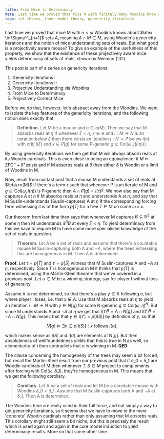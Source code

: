 ```yaml
---
title: From Mice to Determinacy
meta: Last time we proved that mice M with finitely many Woodins know about projective sets, using Woodin's genericity iterations and the notion of mice understanding sets of reals. But what good is a projectively aware mouse? To give an example of the usefulness of this property, we show that the existence of these projectively aware mice yields determinacy of sets of reals.
tags: set theory, inner model theory, genericity iterations
---
```


Last time we proved that mice M with $n<\omega$ Woodins knows about $latex
\bf\Sigma^1_{n+1}$ sets A, meaning $A\cap M\in M$, using Woodin's genericity
iterations and the notion of mice understanding sets of reals. But what good is a
projectively aware mouse? To give an example of the usefulness of this property, we
show that the existence of these projectively aware mice yields determinacy of sets of
reals, shown by Neeman ('02).

This post is part of a series on genericity iterations:

1. <router-link to="/posts/2016-10-05-genericity-iterations-i">Genericity Iterations I</router-link>
2. <router-link to="/posts/2016-10-19-genericity-iterations-ii">Genericity Iterations II</router-link>
3. <router-link to="/posts/2017-12-18-projective-understanding-via-woodins">Projective Understanding via Woodins</router-link>
4. From Mice to Determinacy
5. <router-link to="/posts/2018-01-20-projectively-correct-mice">Projectively Correct Mice</router-link>

Before we do that, however, let's abstract away from the Woodins. We want to isolate
the key features of the genericity iterations, and the following notion does exactly
that.

> **Definition.** Let M be a mouse and $\eta\in o(M)$. Then we say that M absorbs reals
> at $\eta$ if whenever $\xi<\eta$, $x\in\mathbb R$ and $i:M\to N$ is an iteration
> below $\xi$ then there exists an iteration $j:N\to P$ below $i(\eta)$ with
> $\text{crit} j\>i(\xi)$ and $x\in P[g]$ for some P-generic
> $g\subseteq\text{Col}(\omega,j(i(\eta)))$.

By using genericity iterations we then get that M will always absorb reals at its
Woodin cardinals. This is even close to being an equivalence: if
$M\models\textsf{ZFC}^-+\delta^+\text{exists}$ and if M absorbs reals at $\delta$ then
either $\delta$ is Woodin or a limit of Woodins in M.

Now, recall from our last post that a mouse M understands a set of reals at
$\eta\<o(M)$ if there's a term $\tau$ such that whenever P is an iterate of M and
$g\subseteq\text{Col}(\omega,i(\eta))$ is P-generic then $A\cap P[g]=i(\tau)^g$. We now
also say that M captures A at $\eta$ if M absorbs reals at $\eta$ and understands A at
$\eta$, and say that M Suslin-understands (Suslin-captures) A at $\eta$ if the
corresponding forcing term witnessing it is of the form $p[\check T]$ for a tree $T\in
M$ on some $\omega\times\kappa$.

Our theorem from last time then says that whenever M captures $B\subseteq\mathbb R^2$
at some $\eta$ then M understands $\exists^{\mathbb R}B$ at every $\xi<\eta$. To yield
determinacy from this we have to require M to have some more specialised knowledge of
the set of reals in question.

> **Theorem.** Let A be a set of reals and assume that there's a countable mouse M
> Suslin-capturing both A and $\lnot A$, where the trees witnessing this are
> homogeneous in M. Then A is determined.

**Proof.** Let $\tau=p[\check T]$ and $\tau'=p[\check S]$ witness that M
Suslin-captures A and $\lnot A$ at $\eta$, respectively. Since T is homogenous in M it
thinks that p[T] is determined, using the Martin-Steel theorem that we've covered in a
previous post. Let $\sigma\in M$ be a winning strategy, say for player I without loss
of generality.

Assume A is not determined, so that there's a play $y\in\mathbb R$ following $\sigma$,
but where player I loses; i.e. that $x\notin A$. Use that M absorbs reals at $\eta$ to
yield an iteration $i:M\to N$ with $y\in N[g]$ for some N-generic
$g\subseteq\text{Col}(\omega,\eta)^N$. But since M understands A and $\lnot A$ at
$\eta$ we get that $i(\tau)^g=A\cap N[g]$ and $i(\tau')^g=\lnot A\cap N[g]$. This means
that that $y\in i(\tau')=p[i(S)]$ by definition of $y$, so that

$$ N[g]\models\exists x\in p[i(S)]: x\text{ follows }i(\sigma), $$

which makes sense as $i(S)$ and $i(\sigma)$ are elements of N[g]. But then absoluteness
of wellfoundedness yields that this is true in N as well, so elementarity of $i$ then
contradicts that $\sigma$ is winning in M. **QED**

The clause concerning the homogeneity of the trees may seem a bit forced, but recall
the Martin-Steel result from our previous post that if $\delta\_0<\delta\_1$ are Woodin
cardinals of M then whenever $T,S\in M$ project to complements after forcing with
$\text{Col}(\omega,\delta\_1)$, they're homogeneous in M. This means that we get the
following corollary.

> **Corollary.** Let A be a set of reals and let M be a countable mouse with Woodins
> $\delta\_0<\delta\_1$. Assume that M Suslin-captures both A and $\lnot A$ at
> $\delta\_1$. Then A is determined.

The Woodins here are really used in their full force, and not simply a way to get
genericity iterations, so it seems that we have to move to the more 'concrete' Woodin
cardinals rather than only assuming that M absorbs reals. This corollary might still
seem a bit niche, but this is precisely the result which is used again and again in the
core model induction to yield determinacy results. More on that some other time.
